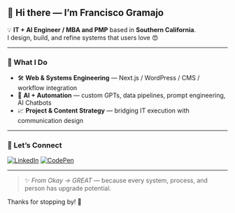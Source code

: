 ## 👋 Hi there — I’m Francisco Gramajo  

💡 **IT + AI Engineer / MBA and PMP** based in **Southern California**.  
I design, build, and refine systems that users love 😍



---

### 🧭 What I Do
- 🛠️ **Web & Systems Engineering** — Next.js / WordPress / CMS / workflow integration  
- 🤖 **AI + Automation** — custom GPTs, data pipelines, prompt engineering, AI Chatbots  
- 📈 **Project & Content Strategy** — bridging IT execution with communication design  

---

### 🤝 Let’s Connect
[![LinkedIn](https://img.shields.io/badge/LinkedIn-0A66C2?style=for-the-badge&logo=linkedin&logoColor=white)](https://www.linkedin.com/in/francisco-gramajo/)
[![CodePen](https://img.shields.io/badge/CodePen-000000?style=for-the-badge&logo=codepen&logoColor=white)](https://codepen.io/fromOkayToGreat)

---

> ✨ *From Okay → GREAT* — because every system, process, and person has upgrade potential.

Thanks for stopping by! 👋
